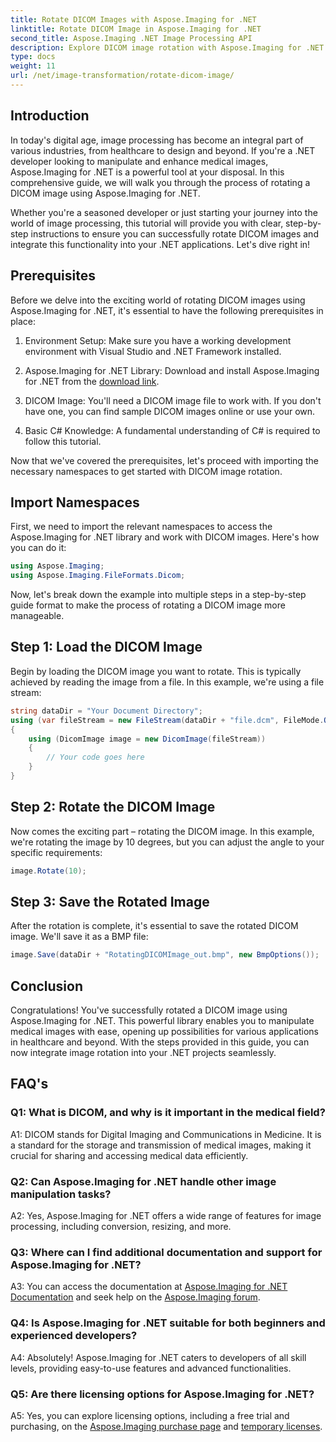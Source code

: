```yaml
---
title: Rotate DICOM Images with Aspose.Imaging for .NET 
linktitle: Rotate DICOM Image in Aspose.Imaging for .NET
second_title: Aspose.Imaging .NET Image Processing API
description: Explore DICOM image rotation with Aspose.Imaging for .NET. Step-by-step guide to manipulate medical images.
type: docs
weight: 11
url: /net/image-transformation/rotate-dicom-image/
---
```

## Introduction

In today's digital age, image processing has become an integral part of various industries, from healthcare to design and beyond. If you're a .NET developer looking to manipulate and enhance medical images, Aspose.Imaging for .NET is a powerful tool at your disposal. In this comprehensive guide, we will walk you through the process of rotating a DICOM image using Aspose.Imaging for .NET.

Whether you're a seasoned developer or just starting your journey into the world of image processing, this tutorial will provide you with clear, step-by-step instructions to ensure you can successfully rotate DICOM images and integrate this functionality into your .NET applications. Let's dive right in!

## Prerequisites

Before we delve into the exciting world of rotating DICOM images using Aspose.Imaging for .NET, it's essential to have the following prerequisites in place:

1. Environment Setup: Make sure you have a working development environment with Visual Studio and .NET Framework installed.

2. Aspose.Imaging for .NET Library: Download and install Aspose.Imaging for .NET from the [download link](https://releases.aspose.com/imaging/net/).

3. DICOM Image: You'll need a DICOM image file to work with. If you don't have one, you can find sample DICOM images online or use your own.

4. Basic C# Knowledge: A fundamental understanding of C# is required to follow this tutorial.

Now that we've covered the prerequisites, let's proceed with importing the necessary namespaces to get started with DICOM image rotation.

## Import Namespaces

First, we need to import the relevant namespaces to access the Aspose.Imaging for .NET library and work with DICOM images. Here's how you can do it:

```csharp
using Aspose.Imaging;
using Aspose.Imaging.FileFormats.Dicom;
```

Now, let's break down the example into multiple steps in a step-by-step guide format to make the process of rotating a DICOM image more manageable.

## Step 1: Load the DICOM Image

Begin by loading the DICOM image you want to rotate. This is typically achieved by reading the image from a file. In this example, we're using a file stream:

```csharp
string dataDir = "Your Document Directory";
using (var fileStream = new FileStream(dataDir + "file.dcm", FileMode.Open, FileAccess.Read))
{
    using (DicomImage image = new DicomImage(fileStream))
    {
        // Your code goes here
    }
}
```

## Step 2: Rotate the DICOM Image

Now comes the exciting part – rotating the DICOM image. In this example, we're rotating the image by 10 degrees, but you can adjust the angle to your specific requirements:

```csharp
image.Rotate(10);
```

## Step 3: Save the Rotated Image

After the rotation is complete, it's essential to save the rotated DICOM image. We'll save it as a BMP file:

```csharp
image.Save(dataDir + "RotatingDICOMImage_out.bmp", new BmpOptions());
```

## Conclusion

Congratulations! You've successfully rotated a DICOM image using Aspose.Imaging for .NET. This powerful library enables you to manipulate medical images with ease, opening up possibilities for various applications in healthcare and beyond. With the steps provided in this guide, you can now integrate image rotation into your .NET projects seamlessly.

## FAQ's

### Q1: What is DICOM, and why is it important in the medical field?

A1: DICOM stands for Digital Imaging and Communications in Medicine. It is a standard for the storage and transmission of medical images, making it crucial for sharing and accessing medical data efficiently.

### Q2: Can Aspose.Imaging for .NET handle other image manipulation tasks?

A2: Yes, Aspose.Imaging for .NET offers a wide range of features for image processing, including conversion, resizing, and more.

### Q3: Where can I find additional documentation and support for Aspose.Imaging for .NET?

A3: You can access the documentation at [Aspose.Imaging for .NET Documentation](https://reference.aspose.com/imaging/net/) and seek help on the [Aspose.Imaging forum](https://forum.aspose.com/).

### Q4: Is Aspose.Imaging for .NET suitable for both beginners and experienced developers?

A4: Absolutely! Aspose.Imaging for .NET caters to developers of all skill levels, providing easy-to-use features and advanced functionalities.

### Q5: Are there licensing options for Aspose.Imaging for .NET?

A5: Yes, you can explore licensing options, including a free trial and purchasing, on the [Aspose.Imaging purchase page](https://purchase.aspose.com/buy) and [temporary licenses](https://purchase.aspose.com/temporary-license/).
